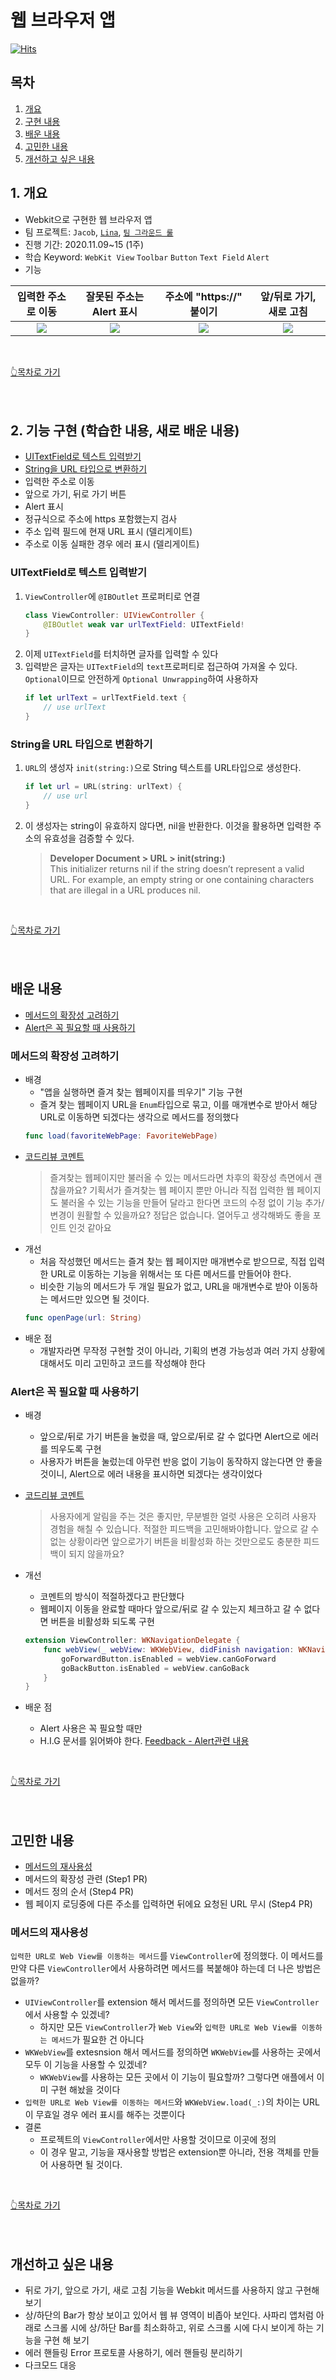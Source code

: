 # 웹 브라우저 앱
<!-- 뱃지 라인 -->
[![Hits](https://hits.seeyoufarm.com/api/count/incr/badge.svg?url=https%3A%2F%2Fgithub.com%2FKyungminLeeDev%2FiOS_Web_Browser&count_bg=%2379C83D&title_bg=%23555555&icon=&icon_color=%23E7E7E7&title=hits&edge_flat=false)](https://hits.seeyoufarm.com)

## 목차

1. [개요](#1-개요)
2. [구현 내용](#2-구현-내용)
3. [배운 내용](#배운-내용)
4. [고민한 내용](#고민한-내용)
5. [개선하고 싶은 내용](#개선하고-싶은-내용)

## 1. 개요

- Webkit으로 구현한 웹 브라우저 앱
- 팀 프로젝트: `Jacob`, [`Lina`](https://github.com/lina0322), [`팀 그라운드 룰`](./GroundRule.md)
- 진행 기간: 2020.11.09~15 (1주)
- 학습 Keyword: `WebKit View` `Toolbar` `Button` `Text Field` `Alert`
- 기능

| 입력한 주소로 이동 | 잘못된 주소는 Alert 표시 | 주소에 "https://" 붙이기 | 앞/뒤로 가기, 새로 고침 | 
| :----------------: | :----------------------: | :----------------------: | :---------------------: |
| ![](./Images/MoveToURL.gif) | ![](./Images/WrongURL.gif) | ![](./Images/AutoURL.gif) | ![](./Images/ForwardBackReload.gif) |

<br>

[👆목차로 가기](#목차)
<br><br><br>

## 2. 기능 구현 (학습한 내용, 새로 배운 내용)

- [UITextField로 텍스트 입력받기](#UITextField로-텍스트-입력받기)
- [String을 URL 타입으로 변환하기](#String을-URL-타입으로-변환하기)
- 입력한 주소로 이동
- 앞으로 가기, 뒤로 가기 버튼
- Alert 표시
- 정규식으로 주소에 https 포함했는지 검사
- 주소 입력 필드에 현재 URL 표시 (델리게이트)
- 주소로 이동 실패한 경우 에러 표시 (델리게이트)

### UITextField로 텍스트 입력받기

1. `ViewController`에 `@IBOutlet` 프로퍼티로 연결
    ~~~swift
    class ViewController: UIViewController {
        @IBOutlet weak var urlTextField: UITextField!
    }
    ~~~
2. 이제 `UITextField`를 터치하면 글자를 입력할 수 있다
3. 입력받은 글자는 `UITextField`의 `text`프로퍼티로 접근하여 가져올 수 있다. `Optional`이므로 안전하게 `Optional Unwrapping`하여 사용하자
    ~~~swift
    if let urlText = urlTextField.text {
        // use urlText
    }
    ~~~

### String을 URL 타입으로 변환하기

1. `URL`의 생성자 `init(string:)`으로 String 텍스트를 URL타입으로 생성한다. 
    ~~~swift
    if let url = URL(string: urlText) {
        // use url
    }
    ~~~
2. 이 생성자는 string이 유효하지 않다면, nil을 반환한다. 이것을 활용하면 입력한 주소의 유효성을 검증할 수 있다.
    > **Developer Document > URL > init(string:)**  
    > This initializer returns nil if the string doesn’t represent a valid URL. For example, an empty string or one containing characters that are illegal in a URL produces nil.

<br>

[👆목차로 가기](#목차)
<br><br><br>



## 배운 내용

- [메서드의 확장성 고려하기](#메서드의-확장성-고려하기)
- [Alert은 꼭 필요할 때 사용하기](#Alert은-꼭-필요할-때-사용하기)

### 메서드의 확장성 고려하기

- 배경
    - "앱을 실행하면 즐겨 찾는 웹페이지를 띄우기" 기능 구현
    - 즐겨 찾는 웹페이지 URL을 `Enum`타입으로 묶고, 이를 매개변수로 받아서 해당 URL로 이동하면 되겠다는 생각으로 메서드를 정의했다
    ~~~swift
    func load(favoriteWebPage: FavoriteWebPage)
    ~~~
- [코드리뷰 코멘트](https://github.com/yagom-academy/ios-web-browser/pull/8#discussion_r520636239)
    > 즐겨찾는 웹페이지만 불러올 수 있는 메서드라면 차후의 확장성 측면에서 괜찮을까요?
    > 기획서가 즐겨찾는 웹 페이지 뿐만 아니라 직접 입력한 웹 페이지도 불러올 수 있는 기능을 만들어 달라고 한다면 코드의 수정 없이 기능 추가/변경이 원활할 수 있을까요?
    > 정답은 없습니다. 열어두고 생각해봐도 좋을 포인트 인것 같아요  
- 개선
    - 처음 작성했던 메서드는 즐겨 찾는 웹 페이지만 매개변수로 받으므로, 직접 입력한 URL로 이동하는 기능을 위해서는 또 다른 메서드를 만들어야 한다. 
    - 비슷한 기능의 메서드가 두 개일 필요가 없고, URL을 매개변수로 받아 이동하는 메서드만 있으면 될 것이다.  
    ~~~swift
    func openPage(url: String)
    ~~~
- 배운 점
    - 개발자라면 무작정 구현할 것이 아니라, 기획의 변경 가능성과 여러 가지 상황에 대해서도 미리 고민하고 코드를 작성해야 한다

### Alert은 꼭 필요할 때 사용하기

- 배경
    - 앞으로/뒤로 가기 버튼을 눌렀을 때, 앞으로/뒤로 갈 수 없다면 Alert으로 에러를 띄우도록 구현
    - 사용자가 버튼을 눌렀는데 아무런 반응 없이 기능이 동작하지 않는다면 안 좋을 것이니, Alert으로 에러 내용을 표시하면 되겠다는 생각이었다
- [코드리뷰 코멘트](https://github.com/yagom-academy/ios-web-browser/pull/20#discussion_r521734482)
    > 사용자에게 알림을 주는 것은 좋지만, 무분별한 얼럿 사용은 오히려 사용자 경험을 해칠 수 있습니다.
    > 적절한 피드백을 고민해봐야합니다.
    > 앞으로 갈 수 없는 상황이라면 앞으로가기 버튼을 비활성화 하는 것만으로도 충분한 피드백이 되지 않을까요?

- 개선
    - 코멘트의 방식이 적절하겠다고 판단했다
    - 웹페이지 이동을 완료할 때마다 앞으로/뒤로 갈 수 있는지 체크하고 갈 수 없다면 버튼을 비활성화 되도록 구현
    ~~~swift 
    extension ViewController: WKNavigationDelegate {
        func webView(_ webView: WKWebView, didFinish navigation: WKNavigation!) {
            goForwardButton.isEnabled = webView.canGoForward
            goBackButton.isEnabled = webView.canGoBack
        }
    }
    ~~~
- 배운 점
    - Alert 사용은 꼭 필요할 때만
    - H.I.G 문서를 읽어봐야 한다. [Feedback - Alert관련 내용](https://developer.apple.com/design/human-interface-guidelines/ios/user-interaction/feedback/)

<br>

[👆목차로 가기](#목차)
<br><br><br>



## 고민한 내용

- [메서드의 재사용성](#메서드의-재사용성)
- 메서드의 확장성 관련 (Step1 PR)
- 메서드 정의 순서 (Step4 PR)
- 웹 페이지 로딩중에 다른 주소를 입력하면 뒤에요 요청된 URL 무시 (Step4 PR)

### 메서드의 재사용성

`입력한 URL로 Web View를 이동하는 메서드`를 `ViewController`에 정의했다. 이 메서드를 만약 다른 `ViewController`에서 사용하려면 메서드를 복붙해야 하는데 더 나은 방법은 없을까?
- `UIViewController`를 extension 해서 메서드를 정의하면 모든 `ViewController`에서 사용할 수 있겠네?
    - 하지만 모든 `ViewController`가 `Web View`와 `입력한 URL로 Web View를 이동하는 메서드`가 필요한 건 아니다
- `WKWebView`를 extesnsion 해서 메서드를 정의하면 `WKWebView`를 사용하는 곳에서 모두 이 기능을 사용할 수 있겠네?
    - `WKWebView`를 사용하는 모든 곳에서 이 기능이 필요할까? 그렇다면 애플에서 이미 구현 해놨을 것이다
- `입력한 URL로 Web View를 이동하는 메서드`와 `WKWebView.load(_:)`의 차이는 URL이 무효일 경우 에러 표시를 해주는 것뿐이다
- 결론
    - 프로젝트의 `ViewController`에서만 사용할 것이므로 이곳에 정의
    - 이 경우 말고, 기능을 재사용할 방법은 extension뿐 아니라, 전용 객체를 만들어 사용하면 될 것이다.

<br>

[👆목차로 가기](#목차)
<br><br><br>



## 개선하고 싶은 내용

- 뒤로 가기, 앞으로 가기, 새로 고침 기능을 Webkit 메서드를 사용하지 않고 구현해보기
- 상/하단의 Bar가 항상 보이고 있어서 웹 뷰 영역이 비좁아 보인다. 사파리 앱처럼 아래로 스크롤 시에 상/하단 Bar를 최소화하고, 위로 스크롤 시에 다시 보이게 하는 기능을 구현 해 보기
- 에러 핸들링 Error 프로토콜 사용하기, 에러 핸들링 분리하기
- 다크모드 대응